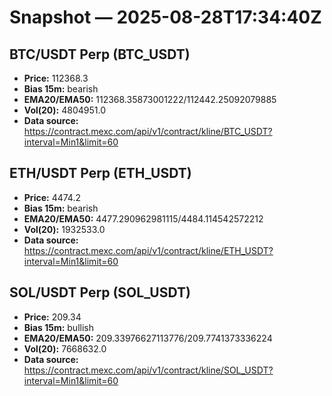 # Snapshot — 2025-08-28T17:34:40Z

## BTC/USDT Perp (BTC_USDT)
- **Price:** 112368.3
- **Bias 15m:** bearish
- **EMA20/EMA50:** 112368.35873001222/112442.25092079885
- **Vol(20):** 4804951.0
- **Data source:** https://contract.mexc.com/api/v1/contract/kline/BTC_USDT?interval=Min1&limit=60

## ETH/USDT Perp (ETH_USDT)
- **Price:** 4474.2
- **Bias 15m:** bearish
- **EMA20/EMA50:** 4477.290962981115/4484.114542572212
- **Vol(20):** 1932533.0
- **Data source:** https://contract.mexc.com/api/v1/contract/kline/ETH_USDT?interval=Min1&limit=60

## SOL/USDT Perp (SOL_USDT)
- **Price:** 209.34
- **Bias 15m:** bullish
- **EMA20/EMA50:** 209.33976627113776/209.7741373336224
- **Vol(20):** 7668632.0
- **Data source:** https://contract.mexc.com/api/v1/contract/kline/SOL_USDT?interval=Min1&limit=60
